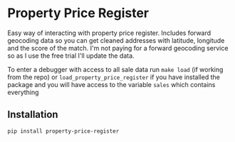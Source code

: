 Property Price Register
=======================

Easy way of interacting with property price register. Includes forward geocoding data so you can get cleaned addresses with latitude, longitude and the score of the match. I'm not paying for a forward geocoding service so as I use the free trial I'll update the data.

To enter a debugger with access to all sale data run `make load` (if working from the repo) or `load_property_price_register` if you have installed the package and you will have access to the variable `sales` which contains everything

Installation
------------

`pip install property-price-register`
